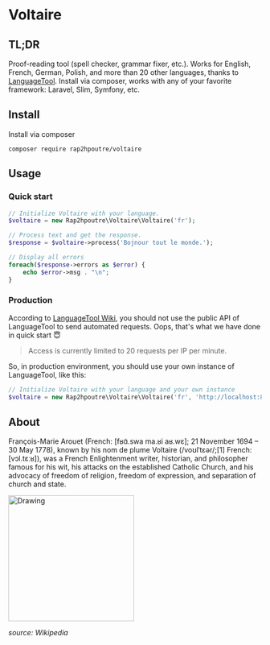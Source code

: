 # Voltaire
## TL;DR
Proof-reading tool (spell checker, grammar fixer, etc.). Works for English, French, German, Polish, and more than 20 other languages, thanks to [LanguageTool](https://www.languagetool.org/). Install via composer, works with any of your favorite framework: Laravel, Slim, Symfony, etc.

## Install
Install via composer
```
composer require rap2hpoutre/voltaire
```

## Usage

### Quick start

``` php
// Initialize Voltaire with your language.
$voltaire = new Rap2hpoutre\Voltaire\Voltaire('fr');

// Process text and get the response.
$response = $voltaire->process('Bojnour tout le monde.');

// Display all errors
foreach($response->errors as $error) {
    echo $error->msg . "\n";
}
```

### Production
According to [LanguageTool Wiki](http://wiki.languagetool.org/public-http-api), you should not use the public API
of LanguageTool to send automated requests. Oops, that's what we have done in quick start :innocent:
> Access is currently limited to 20 requests per IP per minute.

So, in production environment, you should use your own instance of LanguageTool, like this:
 ```php
 // Initialize Voltaire with your language and your own instance
 $voltaire = new Rap2hpoutre\Voltaire\Voltaire('fr', 'http://localhost:8081');
 ```

## About
François-Marie Arouet (French: [fʁɑ̃.swa ma.ʁi aʁ.wɛ]; 21 November 1694 – 30 May 1778), known by his nom de plume Voltaire (/voʊlˈtɛər/;[1] French: [vɔl.tɛːʁ]), was a French Enlightenment writer, historian, and philosopher famous for his wit, his attacks on the established Catholic Church, and his advocacy of freedom of religion, freedom of expression, and separation of church and state.

<img src="https://upload.wikimedia.org/wikipedia/commons/thumb/2/2b/Voltaire_dictionary.jpg/220px-Voltaire_dictionary.jpg" alt="Drawing" height="250"/>

_source: Wikipedia_

